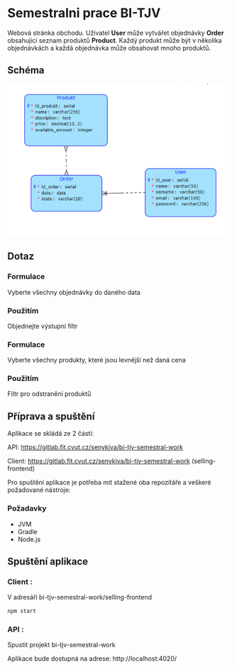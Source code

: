 # Semestralni prace BI-TJV

Webová stránka obchodu. Uživatel <b>User</b> může vytvářet objednávky <b>Order</b> obsahující seznam produktů <b>Product</b>. Každý produkt může být v několika objednávkách a každá objednávka může obsahovat mnoho produktů.

## Schéma

![Schéma](databaseschema.jpg)

## Dotaz

### Formulace
Vyberte všechny objednávky do daného data
### Použitím
Objednejte výstupní filtr

### Formulace
Vyberte všechny produkty, které jsou levnější než daná cena
### Použitím
Filtr pro odstranění produktů

## Příprava a spuštění

Aplikace se skládá ze 2 částí:

API: https://gitlab.fit.cvut.cz/senykiva/bi-tjv-semestral-work

Client: https://gitlab.fit.cvut.cz/senykiva/bi-tjv-semestral-work
(selling-frontend)


Pro spuštění aplikace je potřeba mít stažené oba repozitáře a veškeré požadované nástroje:

### Požadavky

 - JVM
 - Gradle
 - Node.js

## Spuštění aplikace

### Client : 
V adresáři bi-tjv-semestral-work/selling-frontend

```bash
npm start
```

### API : 

Spustit projekt bi-tjv-semestral-work

Aplikace bude dostupná na adrese: http://localhost:4020/
